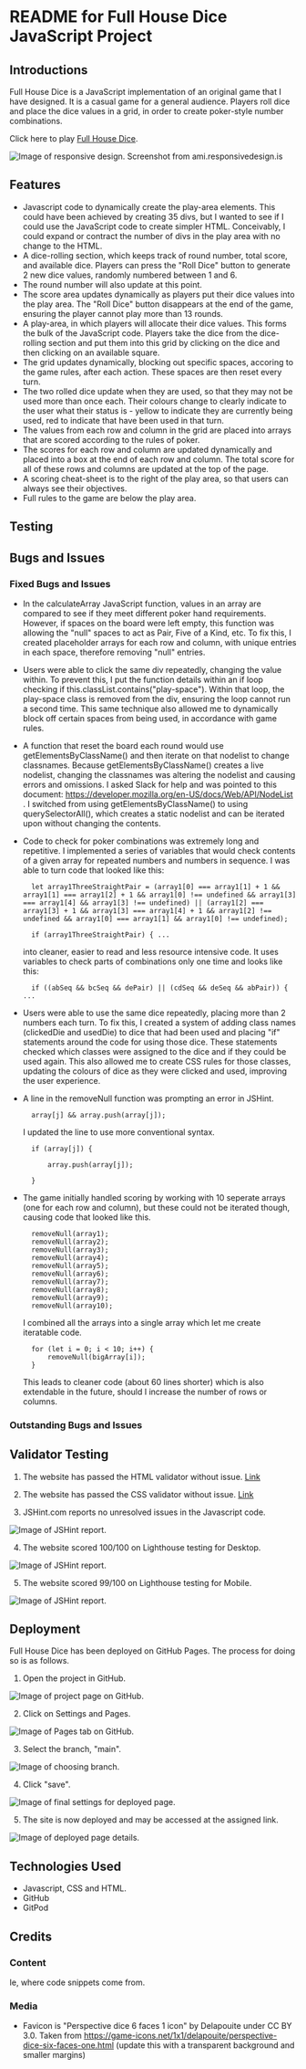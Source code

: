 # README for Full House Dice JavaScript Project

## Introductions
Full House Dice is a JavaScript implementation of an original game that I have designed. It is a casual game for a general audience. Players roll dice and place the dice values in a grid, in order to create poker-style number combinations. 

Click here to play [Full House Dice](https://robindavidgames.github.io/ci-project02/).

![Image of responsive design.](/assets/images/readme/am_i_responsive.jpg)
Screenshot from ami.responsivedesign.is

## Features
* Javascript code to dynamically create the play-area elements. This could have been achieved by creating 35 divs, but I wanted to see if I could use the JavaScript code to create simpler HTML. Conceivably, I could expand or contract the number of divs in the play area with no change to the HTML.
* A dice-rolling section, which keeps track of round number, total score, and available dice. Players can press the "Roll Dice" button to generate 2 new dice values, randomly numbered between 1 and 6. 
* The round number will also update at this point. 
* The score area updates dynamically as players put their dice values into the play area. The "Roll Dice" button disappears at the end of the game, ensuring the player cannot play more than 13 rounds.
* A play-area, in which players will allocate their dice values. This forms the bulk of the JavaScript code. Players take the dice from the dice-rolling section and put them into this grid by clicking on the dice and then clicking on an available square.
* The grid updates dynamically, blocking out specific spaces, accoring to the game rules, after each action. These spaces are then reset every turn. 
* The two rolled dice update when they are used, so that they may not be used more than once each. Their colours change to clearly indicate to the user what their status is - yellow to indicate they are currently being used, red to indicate that have been used in that turn.
* The values from each row and column in the grid are placed into arrays that are scored according to the rules of poker. 
* The scores for each row and column are updated dynamically and placed into a box at the end of each row and column. The total score for all of these rows and columns are updated at the top of the page.
* A scoring cheat-sheet is to the right of the play area, so that users can always see their objectives.
* Full rules to the game are below the play area.

## Testing

## Bugs and Issues

### Fixed Bugs and Issues
* In the calculateArray JavaScript function, values in an array are compared to see if they meet different poker hand requirements. However, if spaces on the board were left empty, this function was allowing the "null" spaces to act as Pair, Five of a Kind, etc. To fix this, I created placeholder arrays for each row and column, with unique entries in each space, therefore removing "null" entries.
* Users were able to click the same div repeatedly, changing the value within. To prevent this, I put the function details within an if loop checking if this.classList.contains("play-space"). Within that loop, the play-space class is removed from the div, ensuring the loop cannot run a second time. This same technique also allowed me to dynamically block off certain spaces from being used, in accordance with game rules.
* A function that reset the board each round would use getElementsByClassName() and then iterate on that nodelist to change classnames. Because getElementsByClassName() creates a live nodelist, changing the classnames was altering the nodelist and causing errors and omissions. I asked Slack for help and was pointed to this document: https://developer.mozilla.org/en-US/docs/Web/API/NodeList . I switched from using getElementsByClassName() to using querySelectorAll(), which creates a static nodelist and can be iterated upon without changing the contents.
* Code to check for poker combinations was extremely long and repetitive. I implemented a series of variables that would check contents of a given array for repeated numbers and numbers in sequence. I was able to turn code that looked like this:

        let array1ThreeStraightPair = (array1[0] === array1[1] + 1 && array1[1] === array1[2] + 1 && array1[0] !== undefined && array1[3] === array1[4] && array1[3] !== undefined) || (array1[2] === array1[3] + 1 && array1[3] === array1[4] + 1 && array1[2] !== undefined && array1[0] === array1[1] && array1[0] !== undefined);

        if (array1ThreeStraightPair) { ...

    into cleaner, easier to read and less resource intensive code. It uses variables to check parts of combinations only one time and looks like this:

        if ((abSeq && bcSeq && dePair) || (cdSeq && deSeq && abPair)) { ...

* Users were able to use the same dice repeatedly, placing more than 2 numbers each turn. To fix this, I created a system of adding class names (clickedDie and usedDie) to dice that had been used and placing "if" statements around the code for using those dice. These statements checked which classes were assigned to the dice and if they could be used again. This also allowed me to create CSS rules for those classes, updating the colours of dice as they were clicked and used, improving the user experience.
* A line in the removeNull function was prompting an error in JSHint.
    
        array[j] && array.push(array[j]);
    
    I updated the line to use more conventional syntax.

        if (array[j]) {

            array.push(array[j]);

        }

* The game initially handled scoring by working with 10 seperate arrays (one for each row and column), but these could not be iterated though, causing code that looked like this.

        removeNull(array1);
        removeNull(array2);
        removeNull(array3);
        removeNull(array4);
        removeNull(array5);
        removeNull(array6);
        removeNull(array7);
        removeNull(array8);
        removeNull(array9);
        removeNull(array10);

    I combined all the arrays into a single array which let me create iteratable code. 
    
        for (let i = 0; i < 10; i++) {
            removeNull(bigArray[i]);
        }

    This leads to cleaner code (about 60 lines shorter) which is also extendable in the future, should I increase the number of rows or columns.

### Outstanding Bugs and Issues

## Validator Testing

1. The website has passed the HTML validator without issue. [Link](https://validator.w3.org/nu/?doc=https%3A%2F%2Frobindavidgames.github.io%2Fci-project02%2F)

2. The website has passed the CSS validator without issue. [Link](https://jigsaw.w3.org/css-validator/validator?uri=https%3A%2F%2Frobindavidgames.github.io%2Fci-project02%2F&profile=css3svg&usermedium=all&warning=1&vextwarning=&lang=en)

3. JSHint.com reports no unresolved issues in the Javascript code.

![Image of JSHint report.](/assets/images/readme/JSHint.jpg)

4. The website scored 100/100 on Lighthouse testing for Desktop.

![Image of JSHint report.](/assets/images/readme/lighthouse_desktop.png)

5. The website scored 99/100 on Lighthouse testing for Mobile.

![Image of JSHint report.](/assets/images/readme/lighthouse_mobile.png)

## Deployment

Full House Dice has been deployed on GitHub Pages. The process for doing so is as follows.

1. Open the project in GitHub.

![Image of project page on GitHub.](/assets/images/readme/github1.png)

2. Click on Settings and Pages.

![Image of Pages tab on GitHub.](/assets/images/readme/github2.png)

3. Select the branch, "main".

![Image of choosing branch.](/assets/images/readme/github3.png)

4. Click "save".

![Image of final settings for deployed page.](/assets/images/readme/github4.png)

5. The site is now deployed and may be accessed at the assigned link.

![Image of deployed page details.](/assets/images/readme/github5.png)

## Technologies Used
* Javascript, CSS and HTML.
* GitHub
* GitPod

## Credits

### Content
Ie, where code snippets come from.

### Media
* Favicon is "Perspective dice 6 faces 1 icon" by Delapouite under CC BY 3.0. Taken from https://game-icons.net/1x1/delapouite/perspective-dice-six-faces-one.html (update this with a transparent background and smaller margins)